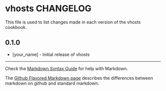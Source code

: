 vhosts CHANGELOG
================

This file is used to list changes made in each version of the vhosts cookbook.

0.1.0
-----
- [your_name] - Initial release of vhosts

- - -
Check the [Markdown Syntax Guide](http://daringfireball.net/projects/markdown/syntax) for help with Markdown.

The [Github Flavored Markdown page](http://github.github.com/github-flavored-markdown/) describes the differences between markdown on github and standard markdown.
